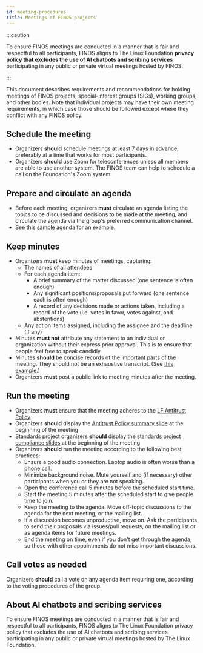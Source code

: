```yaml
---
id: meeting-procedures
title: Meetings of FINOS projects
---
```


:::caution

To ensure FINOS meetings are conducted in a manner that is fair and respectful to all participants, FINOS aligns to The Linux Foundation **privacy policy that excludes the use of AI chatbots and scribing services** participating in any public or private virtual meetings hosted by FINOS.

:::

This document describes requirements and recommendations for holding meetings of FINOS projects, special-interest groups (SIGs), working groups, and other bodies. Note that individual projects may have their own meeting requirements, in which case those should be followed except where they conflict with any FINOS policy.

## Schedule the meeting
* Organizers **should** schedule meetings at least 7 days in advance, preferably at a time that works for most participants. 
* Organizers **should** use Zoom for teleconferences unless all members are able to use another system. The FINOS team can help to schedule a call on the Foundation's Zoom system.

##  Prepare and circulate an agenda
* Before each meeting, organizers **must** circulate an agenda listing the topics to be discussed and decisions to be made at the meeting, and circulate the agenda via the group's preferred communication channel.
* See this [sample agenda](https://github.com/finos/software-project-blueprint/issues/new?template=meeting-minutes.md) for an example.

## Keep minutes
* Organizers **must** keep minutes of meetings, capturing:
  * The names of all attendees
  * For each agenda item:
    * A brief summary of the matter discussed (one sentence is often enough)
    * Any significant positions/proposals put forward (one sentence each is often enough)
    * A record of any decisions made or actions taken, including a record of the vote (i.e. votes in favor, votes against, and abstentions)
  * Any action items assigned, including the assignee and the deadline (if any)
* Minutes **must not** attribute any statement to an individual or organization without their express prior approval. This is to ensure that people feel free to speak candidly.
* Minutes **should** be concise records of the important parts of the meeting. They should not be an exhaustive transcript. (See [this example](https://github.com/finos/FDC3/issues/481).)
* Organizers **must** post a public link to meeting minutes after the meeting. 

## Run the meeting
* Organizers **must** ensure that the meeting adheres to the [LF Antitrust Policy](http://www.linuxfoundation.org/antitrust-policy)
* Organizers **should** display the [Antitrust Policy summary slide](/Compliance-Slides/Antitrust-Compliance-Slide.pdf) at the beginning of the meeting
* Standards project organizers **should** display the [standards project compliance slides](/Compliance-Slides/Standards-Project-Compliance-Slides.pdf) at the beginning of the meeting
* Organizers **should** run the meeting according to the following best practices:
  * Ensure a good audio connection. Laptop audio is often worse than a phone call.
  * Minimize background noise. Mute yourself and (if necessary) other participants when you or they are not speaking.
  * Open the conference call 5 minutes before the scheduled start time.
  * Start the meeting 5 minutes after the scheduled start to give people time to join.
  * Keep the meeting to the agenda. Move off-topic discussions to the agenda for the next meeting, or the mailing list.
  * If a discussion becomes unproductive, move on. Ask the participants to send their proposals via issues/pull requests, on the mailing list or as agenda items for future meetings.
  * End the meeting on time, even if you don't get through the agenda, so those with other appointments do not miss important discussions.

## Call votes as needed
Organizers **should** call a vote on any agenda item requiring one, according to the voting procedures of the group.


## About AI chatbots and scribing services
To ensure FINOS meetings are conducted in a manner that is fair and respectful to all participants, FINOS aligns to The Linux Foundation privacy policy that excludes the use of AI chatbots and scribing services participating in any public or private virtual meetings hosted by The Linux Foundation.


